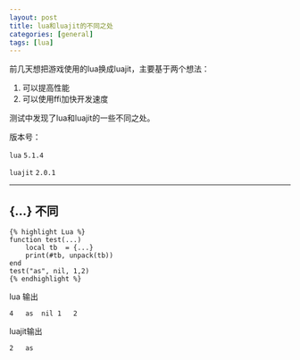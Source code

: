 ```yaml
---
layout: post
title: lua和luajit的不同之处
categories: [general]
tags: [lua]
---
```

前几天想把游戏使用的lua换成luajit，主要基于两个想法：

1. 可以提高性能
1. 可以使用ffi加快开发速度

测试中发现了lua和luajit的一些不同之处。

版本号：

`lua` `5.1.4`

`luajit` `2.0.1`

----------

## {...} 不同 ##

	{% highlight Lua %}
	function test(...)
		local tb  = {...}
		print(#tb, unpack(tb))
	end
	test("as", nil, 1,2)
	{% endhighlight %}

lua 输出 

	4	as	nil	1	2
	
luajit输出

	2	as

